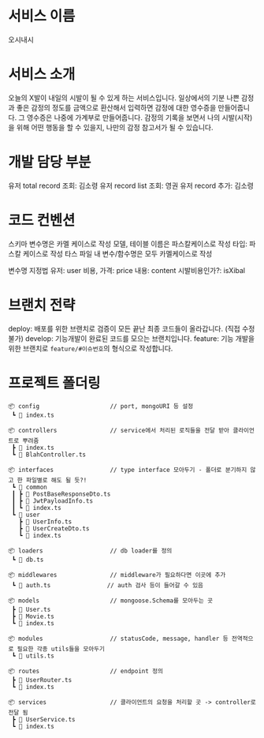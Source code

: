 # 서비스 이름

오시내시

# 서비스 소개

오늘의 X발이 내일의 시발이 될 수 있게 하는 서비스입니다.
일상에서의 기분 나쁜 감정과 좋은 감정의 정도를 금액으로 환산해서 입력하면 감정에 대한 영수증을 만들어줍니다.
그 영수증은 나중에 가계부로 만들어줍니다.
감정의 기록을 보면서 나의 시발(시작)을 위해 어떤 행동을 할 수 있을지, 나만의 감정 참고서가 될 수 있습니다.

# 개발 담당 부분

유저 total record 조회: 김소령
유저 record list 조회: 영권
유저 record 추가: 김소령

# 코드 컨벤션

스키마 변수명은 카멜 케이스로 작성
모델, 테이블 이름은 파스칼케이스로 작성
타입: 파스칼 케이스로 작성
타스 파일 내 변수/함수명은 모두 카멜케이스로 작성

변수명 지정법
유저: user
비용, 가격: price
내용: content
시발비용인가?: isXibal

# 브랜치 전략

deploy: 배포를 위한 브랜치로 검증이 모든 끝난 최종 코드들이 올라갑니다. (직접 수정 불가)
develop: 기능개발이 완료된 코드를 모으는 브랜치입니다.
feature: 기능 개발을 위한 브랜치로 `feature/#이슈번호`의 형식으로 작성합니다.

# 프로젝트 폴더링

```
📦 config                    // port, mongoURI 등 설정
 ┗ 📜 index.ts

📦 controllers               // service에서 처리된 로직들을 전달 받아 클라이언트로 뿌려줌
 ┣ 📜 index.ts
 ┗ 📜 BlahController.ts

📦 interfaces                // type interface 모아두기 - 폴더로 분기하지 않고 한 파일별로 해도 될 듯?!
 ┗ 📂 common
 ┃ ┣ 📜 PostBaseResponseDto.ts
 ┃ ┣ 📜 JwtPayloadInfo.ts
 ┃ ┗ 📜 index.ts
 ┗ 📂 user
   ┣ 📜 UserInfo.ts
   ┣ 📜 UserCreateDto.ts
   ┗ 📜 index.ts

📦 loaders                   // db loader를 정의
 ┗ 📜 db.ts

📦 middlewares               // middleware가 필요하다면 이곳에 추가
 ┗ 📜 auth.ts                // auth 검사 등이 들어갈 수 있음

📦 models                    // mongoose.Schema를 모아두는 곳
 ┣ 📜 User.ts
 ┣ 📜 Movie.ts
 ┗ 📜 index.ts

📦 modules                   // statusCode, message, handler 등 전역적으로 필요한 각종 utils들을 모아두기
 ┗ 📜 utils.ts

📦 routes                    // endpoint 정의
 ┣ 📜 UserRouter.ts
 ┗ 📜 index.ts

📦 services                  // 클라이언트의 요청을 처리할 곳 -> controller로 전달 됨
 ┣ 📜 UserService.ts
 ┗ 📜 index.ts
```
